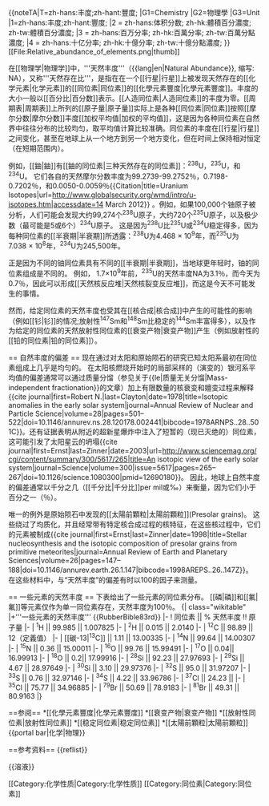 {{noteTA|T=zh-hans:丰度;zh-hant:豐度;
|G1=Chemistry
|G2=物理學
|G3=Unit
|1=zh-hans:丰度;zh-hant:豐度;
|2 = zh-hans:体积分数; zh-hk:體積百分濃度; zh-tw:體積百分濃度;
|3 = zh-hans:百万分率; zh-hk:百萬分率; zh-tw:百萬分點濃度;
|4 = zh-hans:十亿分率; zh-hk:十億分率; zh-tw:十億分點濃度;
}}
[[File:Relative_abundance_of_elements.png|thumb]]

在[[物理学|物理学]]中，'''天然丰度'''（{{lang|en|Natural Abundance}}, 缩写: NA），又称'''天然存在比'''，是指在在一个[[行星|行星]]上被发现天然存在的[[化学元素|化学元素]]的[[同位素|同位素]]的[[化學元素豐度|化學元素豐度]]。丰度的大小一般以[[百分比|百分数]]表示。[[人造同位素|人造同位素]]的丰度为零。[[周期表|周期表]]上所列的[[原子量|原子量]]实际上是各种[[同位素|同位素]]按照[[摩尔分数|摩尔分数]]丰度[[加权平均值|加权的平均值]]，这是因为各种同位素在自然界中往往分布的比较均匀，取平均值计算比较准确。同位素的丰度在[[行星|行星]]之间变化，甚至在地球上从一个地方到另一个地方变化，但在时间上保持相对恒定（在短期范围内）。

例如，[[鈾|鈾]]有[[鈾的同位素|三种天然存在的同位素]]：<sup>238</sup>U，<sup>235</sup>U，和<sup>234</sup>U。 它们各自的天然摩尔分数丰度为99.2739-99.2752％，0.7198-0.7202％，和0.0050-0.0059％<ref>{{Citation|title=Uranium Isotopes|url=http://www.globalsecurity.org/wmd/intro/u-isotopes.htm|accessdate=14 March 2012}}</ref> 。例如，如果100,000个铀原子被分析，人们可能会发现大约99,274个<sup>238</sup>U原子，大约720个<sup>235</sup>U原子，以及极少数（最可能是5或6个）<sup>234</sup>U原子。 这是因为<sup>238</sup>U比<sup>235</sup>U或<sup>234</sup>U稳定得多，因为每种同位素的[[半衰期|半衰期]]所透露：<sup>238</sup>U为4.468 × 10<sup>9</sup>年，而<sup>235</sup>U为7.038 × 10<sup>8</sup>年，<sup>234</sup>U为245,500年。

正是因为不同的铀同位素具有不同的[[半衰期|半衰期]]，当地球更年轻时，铀的同位素组成是不同的。 例如， 1.7×10<sup>9</sup>年前，<sup>235</sup>U的天然丰度NA为3.1％，而今天为0.7％，因此可以形成[[天然核反应堆|天然核裂变反应堆]]，而这是今天不可能发生的事情。

然而，给定同位素的天然丰度也受其在[[核合成|核合成]]中产生的可能性的影响（例如[[钐|钐]]的情况;放射性<sup>147</sup>Sm和<sup>148</sup>Sm比稳定的<sup>144</sup>Sm丰富得多），以及作为给定的同位素的天然放射性同位素的[[衰变产物|衰变产物]]产生（例如放射性的[[铅的同位素|铅的同位素]]）。

== 自然丰度的偏差 ==
现在通过对太阳和原始陨石的研究已知太阳系最初在同位素组成上几乎是均匀的。 在太阳核燃烧开始时的局部采样的（演变的）银河系平均值的偏差通常可以通过质量分馏（参见关于{{le|质量无关分馏|Mass-independent fractionation}}的文章）加上有限数量的核衰变和嬗变过程来解释<ref>{{cite journal|first=Robert N.|last=Clayton|date=1978|title=Isotopic anomalies in the early solar system|journal=Annual Review of Nuclear and Particle Science|volume=28|pages=501–522|doi=10.1146/annurev.ns.28.120178.002441|bibcode=1978ARNPS..28..501C}}</ref>。还有证据表明从附近的超新星爆炸中注入了短暂的（现已灭绝的）同位素，这可能引发了太阳星云的坍塌<ref>{{cite journal|first=Ernst|last=Zinner|date=2003|url=http://www.sciencemag.org/cgi/content/summary/300/5617/265|title=An isotopic view of the early solar system|journal=Science|volume=300|issue=5617|pages=265–267|doi=10.1126/science.1080300|pmid=12690180}}</ref>。 因此，地球上自然丰度的偏差通常以千分之几（[[千分比|千分比]]per mil或‰）来衡量，因为它们小于百分之一（％）。

唯一的例外是原始陨石中发现的[[太陽前顆粒|太陽前顆粒]](Presolar grains)。 这些绕过了均质化，并且经常带有特定核合成过程的核特征，在这些核过程中，它们的元素被制成<ref>{{cite journal|first=Ernst|last=Zinner|date=1998|title=Stellar nucleosynthesis and the isotopic composition of presolar grains from primitive meteorites|journal=Annual Review of Earth and Planetary Sciences|volume=26|pages=147–188|doi=10.1146/annurev.earth.26.1.147|bibcode=1998AREPS..26..147Z}}</ref>。 在这些材料中，与“天然丰度”的偏差有时以100的因子来测量。

== 一些元素的天然丰度 ==
下表给出了一些元素的同位素分布。 [[磷|磷]]和[[氟|氟]]等元素仅作为单一同位素存在，天然丰度为100％。
{| class="wikitable"
|+'''一些元素的天然丰度''' <ref>{{RubberBible83rd}}</ref>
|-
! 同位素 || % 天然丰度 !! 原子量
|-
| <sup>1</sup>H || 99.985 || 1.007825
|-
| <sup>2</sup>H || 0.015 || 2.0140
|-
| <sup>12</sup>C || 98.89 || 12（定義值）
|-
| [[碳-13|<sup>13</sup>C]] || 1.11 || 13.00335
|-
| <sup>14</sup>N || 99.64 || 14.00307
|-
| <sup>15</sup>N || 0.36 || 15.00011
|-
| <sup>16</sup>O || 99.76 || 15.99491
|-
| <sup>17</sup>O || 0.04|| 16.99913
|-
| <sup>18</sup>O || 0.2|| 17.99916
|-
| <sup>28</sup>Si || 92.23 || 27.97693
|-
| <sup>29</sup>Si || 4.67 || 28.97649
|-
| <sup>30</sup>Si || 3.10 || 29.97376
|-
| <sup>32</sup>S  || 95.0 || 31.97207
|-
| <sup>33</sup>S  || 0.76 || 32.97146
|-
| <sup>34</sup>S  || 4.22 || 33.96786
|-
| <sup>37</sup>Cl || 24.23 ||
|-
| <sup>35</sup>Cl || 75.77 || 34.96885
|-
| <sup>79</sup>Br  || 50.69 || 78.9183
|-
| <sup>81</sup>Br  || 49.31 || 80.9163
|}

==参阅==
*[[化學元素豐度|化學元素豐度]]
*[[衰变产物|衰变产物]]
*[[放射性同位素|放射性同位素]]
*[[稳定同位素|稳定同位素]]
*[[太陽前顆粒|太陽前顆粒]]
{{portal bar|化学|物理}}

==参考资料==
{{reflist}}

{{溶液}}

[[Category:化学性质|Category:化学性质]]
[[Category:同位素|Category:同位素]]